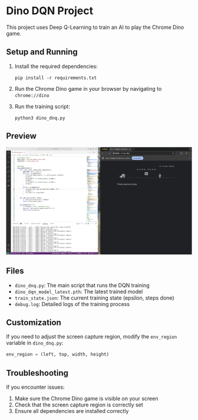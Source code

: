 # Dino DQN Project

This project uses Deep Q-Learning to train an AI to play the Chrome Dino game.

## Setup and Running

1. Install the required dependencies:
   ```
   pip install -r requirements.txt
   ```

2. Run the Chrome Dino game in your browser by navigating to `chrome://dino`

3. Run the training script:
   ```
   python3 dino_dnq.py
   ```

## Preview

![Dino DQN in Action](screenshot.jpg)


## Files

- `dino_dnq.py`: The main script that runs the DQN training
- `dino_dqn_model_latest.pth`: The latest trained model
- `train_state.json`: The current training state (epsilon, steps done)
- `debug.log`: Detailed logs of the training process

## Customization

If you need to adjust the screen capture region, modify the `env_region` variable in `dino_dnq.py`:

```python
env_region = (left, top, width, height)
```

## Troubleshooting

If you encounter issues:

1. Make sure the Chrome Dino game is visible on your screen
2. Check that the screen capture region is correctly set
3. Ensure all dependencies are installed correctly
